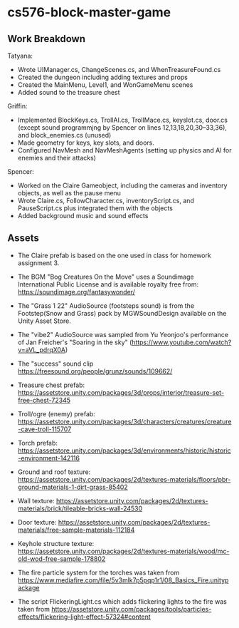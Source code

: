 # cs576-block-master-game

## Work Breakdown
Tatyana:
* Wrote UIManager.cs, ChangeScenes.cs, and WhenTreasureFound.cs
* Created the dungeon including adding textures and props
* Created the MainMenu, Level1, and WonGameMenu scenes
* Added sound to the treasure chest

Griffin:
* Implemented BlockKeys.cs, TrollAI.cs, TrollMace.cs, keyslot.cs, door.cs (except sound programmjng by Spencer on lines 12,13,18,20,30–33,36), and block_enemies.cs (unused)
* Made geometry for keys, key slots, and doors.  
* Configured NavMesh and NavMeshAgents (setting up physics and AI for enemies and their attacks)

Spencer:
* Worked on the Claire Gameobject, including the cameras and inventory objects, as well as the pause menu
* Wrote Claire.cs, FollowCharacter.cs, inventoryScript.cs, and PauseScript.cs plus integrated them with the objects 
* Added background music and sound effects



## Assets
* The Claire prefab is based on the one used in class for homework assignment 3.

* The BGM "Bog Creatures On the Move" uses a Soundimage International Public License and is available royalty free from: https://soundimage.org/fantasywonder/
* The "Grass 1 22" AudioSource (footsteps sound) is from the Footstep(Snow and Grass) pack by MGWSoundDesign available on the Unity Asset Store.
* The "vibe2" AudioSource was sampled from Yu Yeonjoo's performance of Jan Freicher's "Soaring in the sky" (https://www.youtube.com/watch?v=aVL_pdrqX0A)
* The "success" sound clip https://freesound.org/people/grunz/sounds/109662/

* Treasure chest prefab: https://assetstore.unity.com/packages/3d/props/interior/treasure-set-free-chest-72345
* Troll/ogre (enemy) prefab: https://assetstore.unity.com/packages/3d/characters/creatures/creature-cave-troll-115707
* Torch prefab: https://assetstore.unity.com/packages/3d/environments/historic/historic-environment-142116
* Ground and roof texture: https://assetstore.unity.com/packages/2d/textures-materials/floors/pbr-ground-materials-1-dirt-grass-85402
* Wall texture: https://assetstore.unity.com/packages/2d/textures-materials/brick/tileable-bricks-wall-24530
* Door texture: https://assetstore.unity.com/packages/2d/textures-materials/free-sample-materials-112184
* Keyhole structure texture: https://assetstore.unity.com/packages/2d/textures-materials/wood/mc-old-wod-free-sample-178802

* The fire particle system for the torches was taken from https://www.mediafire.com/file/5v3mlk7p5pqp1r1/08_Basics_Fire.unitypackage
* The script FlickeringLight.cs which adds flickering lights to the fire was taken from https://assetstore.unity.com/packages/tools/particles-effects/flickering-light-effect-57324#content

